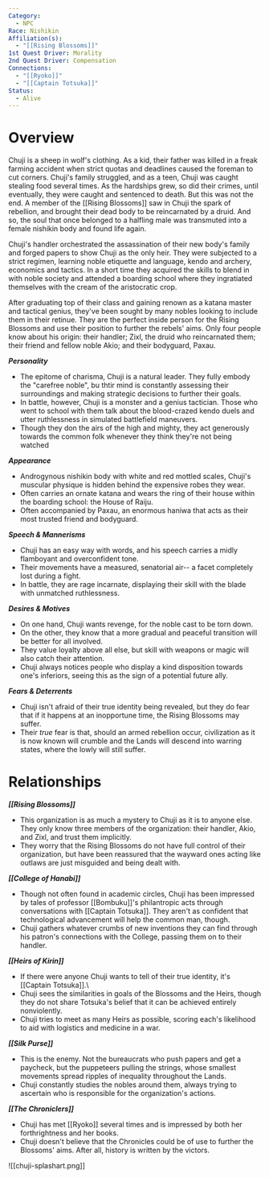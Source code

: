 ```yaml
---
Category:
  - NPC
Race: Nishikin
Affiliation(s):
  - "[[Rising Blossoms]]"
1st Quest Driver: Morality
2nd Quest Driver: Compensation
Connections:
  - "[[Ryoko]]"
  - "[[Captain Totsuka]]"
Status:
  - Alive
---
```


# Overview

Chuji is a sheep in wolf's clothing. As a kid, their father was killed in a freak farming accident when strict quotas and deadlines caused the foreman to cut corners. Chuji's family struggled, and as a teen, Chuji was caught stealing food several times. As the hardships grew, so did their crimes, until eventually, they were caught and sentenced to death. But this was not the end. A member of the [[Rising Blossoms]] saw in Chuji the spark of rebellion, and brought their dead body to be reincarnated by a druid. And so, the soul that once belonged to a halfling male was transmuted into a female nishikin body and found life again.

Chuji's handler orchestrated the assassination of their new body's family and forged papers to show Chuji as the only heir. They were subjected to a strict regimen, learning noble etiquette and language, kendo and archery, economics and tactics. In a short time they acquired the skills to blend in with noble society and attended a boarding school where they ingratiated themselves with the cream of the aristocratic crop.

After graduating top of their class and gaining renown as a katana master and tactical genius, they've been sought by many nobles looking to include them in their retinue. They are the perfect inside person for the Rising Blossoms and use their position to further the rebels' aims. Only four people know about his origin: their handler; Zixl, the druid who reincarnated them; their friend and fellow noble Akio; and their bodyguard, Paxau.

***Personality*** 
- The epitome of charisma, Chuji is a natural leader. They fully embody the "carefree noble", bu thtir mind is constantly assessing their surroundings and making strategic decisions to further their goals.
- In battle, however, Chuji is a monster and a genius tactician. Those who went to school with them talk about the blood-crazed kendo duels and utter ruthlessness in simulated battlefield maneuvers.
- Though they don the airs of the high and mighty, they act generously towards the common folk whenever they think they're not being watched

***Appearance***
- Androgynous nishikin body with white and red mottled scales, Chuji's muscular physique is hidden behind the expensive robes they wear.
- Often carries an ornate katana and wears the ring of their house within the boarding school: the House of Raiju.
- Often accompanied by Paxau, an enormous haniwa that acts as their most trusted friend and bodyguard.

***Speech & Mannerisms***
- Chuji has an easy way with words, and his speech carries a midly flamboyant and overconfident tone.
- Their movements have a measured, senatorial air-- a facet completely lost during a fight.
- In battle, they are rage incarnate, displaying their skill with the blade with unmatched ruthlessness.

***Desires & Motives***
- On one hand, Chuji wants revenge, for the noble cast to be torn down.
- On the other, they know that a more gradual and peaceful transition will be better for all involved.
- They value loyalty above all else, but skill with weapons or magic will also catch their attention.
- Chuji always notices people who display a kind disposition towards one's inferiors, seeing this as the sign of a potential future ally.

***Fears & Deterrents***
- Chuji isn't afraid of their true identity being revealed, but they do fear that if it happens at an inopportune time, the Rising Blossoms may suffer.
- Their *true* fear is that, should an armed rebellion occur, civilization as it is now known will crumble and the Lands will descend into warring states, where the lowly will still suffer.

# Relationships

***[[Rising Blossoms]]***
- This organization is as much a mystery to Chuji as it is to anyone else. They only know three members of the organization: their handler, Akio, and Zixl, and trust them implicitly.
- They worry that the Rising Blossoms do not have full control of their organization, but have been reassured that the wayward ones acting like outlaws are just misguided and being dealt with.

***[[College of Hanabi]]***
- Though not often found in academic circles, Chuji has been impressed by tales of professor [[Bombuku]]'s philantropic acts through conversations with [[Captain Totsuka]]. They aren't as confident that technological advancement will help the common man, though.
- Chuji gathers whatever crumbs of new inventions they can find through his patron's connections with the College, passing them on to their handler.

***[[Heirs of Kirin]]***
- If there were anyone Chuji wants to tell of their true identity, it's [[Captain Totsuka]].\
- Chuji sees the similarities in goals of the Blossoms and the Heirs, though they do not share Totsuka's belief that it can be achieved entirely nonviolently.
- Chuji tries to meet as many Heirs as possible, scoring each's likelihood to aid with logistics and medicine in a war.

***[[Silk Purse]]***
- This is the enemy. Not the bureaucrats who push papers and get a paycheck, but the puppeteers pulling the strings, whose smallest movements spread ripples of inequality throughout the Lands.
- Chuji constantly studies the nobles around them, always trying to ascertain who is responsible for the organization's actions.

***[[The Chroniclers]]***
- Chuji has met [[Ryoko]] several times and is impressed by both her forthrightness and her books.
- Chuji doesn't believe that the Chronicles could be of use to further the Blossoms' aims. After all, history is written by the victors.

![[chuji-splashart.png]]
